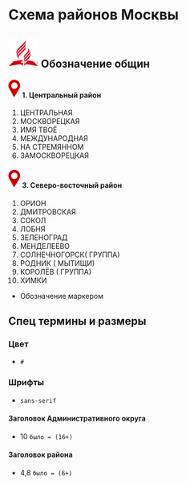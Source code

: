 # Схема районов Москвы

## <img src="(img/../03_development/img/adventist-symbol.svg" width="60" /> Обозначение общин

#### ![marker](03_development/vector/Marker.svg) 1. Центральный район

1. ЦЕНТРАЛЬНАЯ
2. МОСКВОРЕЦКАЯ
3. ИМЯ ТВОЁ
4. МЕЖДУНАРОДНАЯ
5. НА СТРЕМЯННОМ
6. ЗАМОСКВОРЕЦКАЯ

#### ![marker](03_development/vector/Marker.svg) 3. Северо-восточный район

1. ОРИОН
2. ДМИТРОВСКАЯ
3. СОКОЛ
4. ЛОБНЯ
5. ЗЕЛЕНОГРАД
6. МЕНДЕЛЕЕВО
7. СОЛНЕЧНОГОРСК( ГРУППА)
8. РОДНИК ( МЫТИЩИ)
9. КОРОЛЁВ ( ГРУППА)
10. ХИМКИ



- Обозначение маркером

## Спец термины и размеры

### Цвет

- `#`

### Шрифты

- `sans-serif`

#### Заголовок Административного округа

- 10 `было = (16+)`

#### Заголовок района

- 4,8 `было = (6+)`